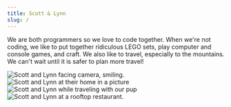 ```yaml
---
title: Scott & Lynn
slug: /
---
```


We are both programmers so we love to code together. When we're not coding, we like to put together ridiculous LEGO sets, play computer and console games, and craft. We also like to travel, especially to the mountains. We can't wait until it is safer to plan more travel!

![Scott and Lynn facing camera, smiling.](/img/outandabout.jpg)
![Scott and Lynn at their home in a picture](/img/lynn_scott.jpg)
![Scott and Lynn while traveling with our pup](/img/withbobby.jpg)
![Scott and Lynn at a rooftop restaurant.](/img/rooftop.jpg)
